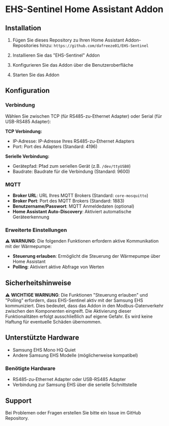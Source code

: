 # EHS-Sentinel Home Assistant Addon

## Installation

1. Fügen Sie dieses Repository zu Ihren Home Assistant Addon-Repositories hinzu:
   `https://github.com/dafreeze01/EHS-Sentinel`

2. Installieren Sie das "EHS-Sentinel" Addon

3. Konfigurieren Sie das Addon über die Benutzeroberfläche

4. Starten Sie das Addon

## Konfiguration

### Verbindung

Wählen Sie zwischen TCP (für RS485-zu-Ethernet Adapter) oder Serial (für USB-RS485 Adapter):

**TCP Verbindung:**
- IP-Adresse: IP-Adresse Ihres RS485-zu-Ethernet Adapters
- Port: Port des Adapters (Standard: 4196)

**Serielle Verbindung:**
- Gerätepfad: Pfad zum seriellen Gerät (z.B. `/dev/ttyUSB0`)
- Baudrate: Baudrate für die Verbindung (Standard: 9600)

### MQTT

- **Broker URL**: URL Ihres MQTT Brokers (Standard: `core-mosquitto`)
- **Broker Port**: Port des MQTT Brokers (Standard: 1883)
- **Benutzername/Passwort**: MQTT Anmeldedaten (optional)
- **Home Assistant Auto-Discovery**: Aktiviert automatische Geräteerkennung

### Erweiterte Einstellungen

⚠️ **WARNUNG**: Die folgenden Funktionen erfordern aktive Kommunikation mit der Wärmepumpe:

- **Steuerung erlauben**: Ermöglicht die Steuerung der Wärmepumpe über Home Assistant
- **Polling**: Aktiviert aktive Abfrage von Werten

## Sicherheitshinweise

⚠️ **WICHTIGE WARNUNG**: Die Funktionen "Steuerung erlauben" und "Polling" erfordern, dass EHS-Sentinel aktiv mit der Samsung EHS kommuniziert. Dies bedeutet, dass das Addon in den Modbus-Datenverkehr zwischen den Komponenten eingreift. Die Aktivierung dieser Funktionalitäten erfolgt ausschließlich auf eigene Gefahr. Es wird keine Haftung für eventuelle Schäden übernommen.

## Unterstützte Hardware

- Samsung EHS Mono HQ Quiet
- Andere Samsung EHS Modelle (möglicherweise kompatibel)

### Benötigte Hardware

- RS485-zu-Ethernet Adapter oder USB-RS485 Adapter
- Verbindung zur Samsung EHS über die serielle Schnittstelle

## Support

Bei Problemen oder Fragen erstellen Sie bitte ein Issue im GitHub Repository.
